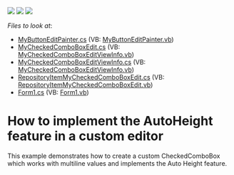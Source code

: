 <!-- default badges list -->
![](https://img.shields.io/endpoint?url=https://codecentral.devexpress.com/api/v1/VersionRange/128621288/10.1.4%2B)
[![](https://img.shields.io/badge/Open_in_DevExpress_Support_Center-FF7200?style=flat-square&logo=DevExpress&logoColor=white)](https://supportcenter.devexpress.com/ticket/details/E2482)
[![](https://img.shields.io/badge/📖_How_to_use_DevExpress_Examples-e9f6fc?style=flat-square)](https://docs.devexpress.com/GeneralInformation/403183)
<!-- default badges end -->
<!-- default file list -->
*Files to look at*:

* [MyButtonEditPainter.cs](./CS/CustomEditor/MyButtonEditPainter.cs) (VB: [MyButtonEditPainter.vb](./VB/CustomEditor/MyButtonEditPainter.vb))
* [MyCheckedComboBoxEdit.cs](./CS/CustomEditor/MyCheckedComboBoxEdit.cs) (VB: [MyCheckedComboBoxEditViewInfo.vb](./VB/CustomEditor/MyCheckedComboBoxEditViewInfo.vb))
* [MyCheckedComboBoxEditViewInfo.cs](./CS/CustomEditor/MyCheckedComboBoxEditViewInfo.cs) (VB: [MyCheckedComboBoxEditViewInfo.vb](./VB/CustomEditor/MyCheckedComboBoxEditViewInfo.vb))
* [RepositoryItemMyCheckedComboBoxEdit.cs](./CS/CustomEditor/RepositoryItemMyCheckedComboBoxEdit.cs) (VB: [RepositoryItemMyCheckedComboBoxEdit.vb](./VB/CustomEditor/RepositoryItemMyCheckedComboBoxEdit.vb))
* [Form1.cs](./CS/Form1.cs) (VB: [Form1.vb](./VB/Form1.vb))
<!-- default file list end -->
# How to implement the AutoHeight feature in a custom editor


<p>This example demonstrates how to create a custom CheckedComboBox which works with multiline values and implements the Auto Height feature.</p>

<br/>


